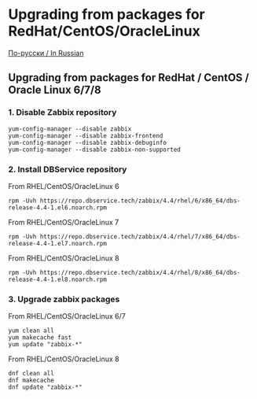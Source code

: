 # Upgrading from packages for RedHat/CentOS/OracleLinux

[По-русски / In Russian](RHELUPDATE.ru.md)

## Upgrading from packages for RedHat / CentOS / Oracle Linux 6/7/8

### 1. Disable Zabbix repository
~~~~
yum-config-manager --disable zabbix
yum-config-manager --disable zabbix-frontend
yum-config-manager --disable zabbix-debuginfo
yum-config-manager --disable zabbix-non-supported
~~~~

### 2. Install DBService repository

From RHEL/CentOS/OracleLinux 6
~~~~
rpm -Uvh https://repo.dbservice.tech/zabbix/4.4/rhel/6/x86_64/dbs-release-4.4-1.el6.noarch.rpm
~~~~

From RHEL/CentOS/OracleLinux 7
~~~~
rpm -Uvh https://repo.dbservice.tech/zabbix/4.4/rhel/7/x86_64/dbs-release-4.4-1.el7.noarch.rpm
~~~~

From RHEL/CentOS/OracleLinux 8
~~~~
rpm -Uvh https://repo.dbservice.tech/zabbix/4.4/rhel/8/x86_64/dbs-release-4.4-1.el8.noarch.rpm
~~~~

### 3. Upgrade zabbix packages

From RHEL/CentOS/OracleLinux 6/7
~~~~
yum clean all
yum makecache fast
yum update "zabbix-*"
~~~~

From RHEL/CentOS/OracleLinux 8
~~~~
dnf clean all
dnf makecache
dnf update "zabbix-*"
~~~~
